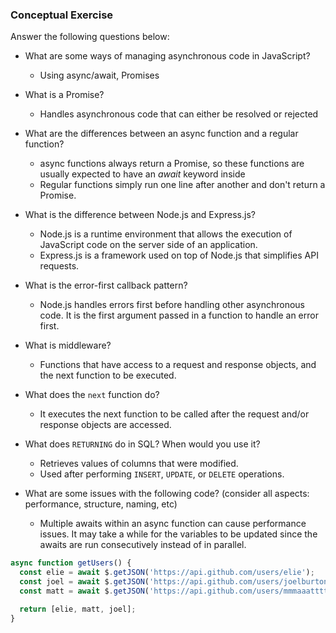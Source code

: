 ### Conceptual Exercise

Answer the following questions below:

- What are some ways of managing asynchronous code in JavaScript?
  - Using async/await, Promises

- What is a Promise?
  - Handles asynchronous code that can either be resolved or rejected

- What are the differences between an async function and a regular function?
  - async functions always return a Promise, so these functions are usually expected to have an *await* keyword inside
  - Regular functions simply run one line after another and don't return a Promise.

- What is the difference between Node.js and Express.js?
  - Node.js is a runtime environment that allows the execution of JavaScript code on the server side of an application.
  - Express.js is a framework used on top of Node.js that simplifies API requests.

- What is the error-first callback pattern?
  - Node.js handles errors first before handling other asynchronous code. It is the first argument passed in a function to handle an error first.

- What is middleware?
  - Functions that have access to a request and response objects, and the next function to be executed.

- What does the `next` function do?
  - It executes the next function to be called after the request and/or response objects are accessed.

- What does `RETURNING` do in SQL? When would you use it?
  - Retrieves values of columns that were modified.
  - Used after performing `INSERT`, `UPDATE`, or `DELETE` operations.

- What are some issues with the following code? (consider all aspects: performance, structure, naming, etc)
  - Multiple awaits within an async function can cause performance issues. It may take a while for the variables to be updated since the awaits are run consecutively instead of in parallel.

```js
async function getUsers() {
  const elie = await $.getJSON('https://api.github.com/users/elie');
  const joel = await $.getJSON('https://api.github.com/users/joelburton');
  const matt = await $.getJSON('https://api.github.com/users/mmmaaatttttt');

  return [elie, matt, joel];
}
```
